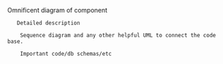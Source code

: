 Omnificent diagram of component

       Detailed description

        Sequence diagram and any other helpful UML to connect the code base.

        Important code/db schemas/etc